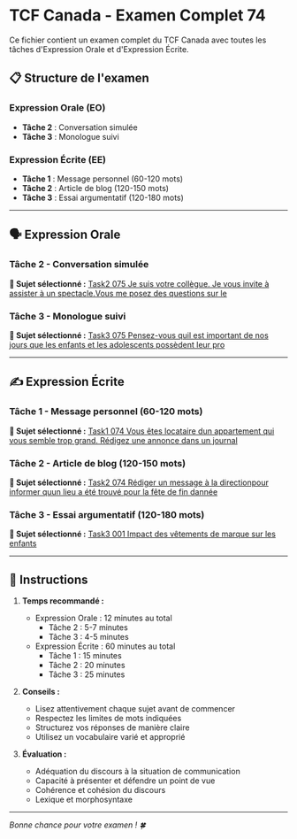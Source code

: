 # TCF Canada - Examen Complet 74

Ce fichier contient un examen complet du TCF Canada avec toutes les tâches d'Expression Orale et d'Expression Écrite.

## 📋 Structure de l'examen

### Expression Orale (EO)
- **Tâche 2** : Conversation simulée
- **Tâche 3** : Monologue suivi

### Expression Écrite (EE)  
- **Tâche 1** : Message personnel (60-120 mots)
- **Tâche 2** : Article de blog (120-150 mots)
- **Tâche 3** : Essai argumentatif (120-180 mots)

---

## 🗣️ Expression Orale

### Tâche 2 - Conversation simulée

**📄 Sujet sélectionné :** [Task2 075 Je suis votre collègue. Je vous invite à assister à un spectacle.Vous me posez des questions sur le](tcf_canada/eo/task2/task2_075_Je_suis_votre_collègue._Je_vous_invite_à_assister_à_un_spectacle.Vous_me_posez_des_questions_sur_le.md)

### Tâche 3 - Monologue suivi

**📄 Sujet sélectionné :** [Task3 075 Pensez-vous quil est important de nos jours que les enfants et les adolescents possèdent leur pro](tcf_canada/eo/task3/task3_075_Pensez-vous_quil_est_important_de_nos_jours_que_les_enfants_et_les_adolescents_possèdent_leur_pro.md)

---

## ✍️ Expression Écrite

### Tâche 1 - Message personnel (60-120 mots)

**📄 Sujet sélectionné :** [Task1 074 Vous êtes locataire dun appartement qui vous semble trop grand. Rédigez une annonce dans un journal](tcf_canada/ee/task1/task1_074_Vous_êtes_locataire_dun_appartement_qui_vous_semble_trop_grand._Rédigez_une_annonce_dans_un_journal.md)

### Tâche 2 - Article de blog (120-150 mots)

**📄 Sujet sélectionné :** [Task2 074 Rédiger un message à la directionpour informer quun lieu a été trouvé pour la fête de fin dannée](tcf_canada/ee/task2/task2_074_Rédiger_un_message_à_la_directionpour_informer_quun_lieu_a_été_trouvé_pour_la_fête_de_fin_dannée.md)

### Tâche 3 - Essai argumentatif (120-180 mots)

**📄 Sujet sélectionné :** [Task3 001 Impact des vêtements de marque sur les enfants](tcf_canada/ee/task3/task3_001_Impact_des_vêtements_de_marque_sur_les_enfants.md)

---

## 📝 Instructions

1. **Temps recommandé :**
   - Expression Orale : 12 minutes au total
     - Tâche 2 : 5-7 minutes
     - Tâche 3 : 4-5 minutes
   - Expression Écrite : 60 minutes au total
     - Tâche 1 : 15 minutes
     - Tâche 2 : 20 minutes  
     - Tâche 3 : 25 minutes

2. **Conseils :**
   - Lisez attentivement chaque sujet avant de commencer
   - Respectez les limites de mots indiquées
   - Structurez vos réponses de manière claire
   - Utilisez un vocabulaire varié et approprié

3. **Évaluation :**
   - Adéquation du discours à la situation de communication
   - Capacité à présenter et défendre un point de vue
   - Cohérence et cohésion du discours
   - Lexique et morphosyntaxe

---

*Bonne chance pour votre examen ! 🍀*
